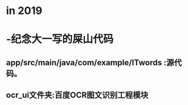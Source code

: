 # in 2019
# -纪念大一写的屎山代码
## app/src/main/java/com/example/ITwords :源代码。

## ocr_ui文件夹:百度OCR图文识别工程模块



